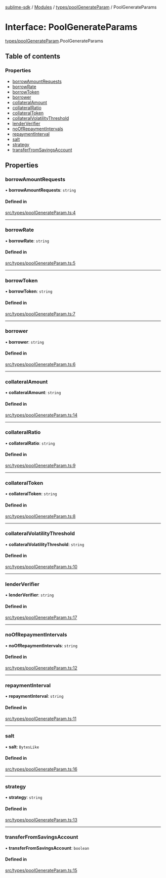 [sublime-sdk](../README.md) / [Modules](../modules.md) / [types/poolGenerateParam](../modules/types_poolGenerateParam.md) / PoolGenerateParams

# Interface: PoolGenerateParams

[types/poolGenerateParam](../modules/types_poolGenerateParam.md).PoolGenerateParams

## Table of contents

### Properties

- [borrowAmountRequests](types_poolGenerateParam.PoolGenerateParams.md#borrowamountrequests)
- [borrowRate](types_poolGenerateParam.PoolGenerateParams.md#borrowrate)
- [borrowToken](types_poolGenerateParam.PoolGenerateParams.md#borrowtoken)
- [borrower](types_poolGenerateParam.PoolGenerateParams.md#borrower)
- [collateralAmount](types_poolGenerateParam.PoolGenerateParams.md#collateralamount)
- [collateralRatio](types_poolGenerateParam.PoolGenerateParams.md#collateralratio)
- [collateralToken](types_poolGenerateParam.PoolGenerateParams.md#collateraltoken)
- [collateralVolatilityThreshold](types_poolGenerateParam.PoolGenerateParams.md#collateralvolatilitythreshold)
- [lenderVerifier](types_poolGenerateParam.PoolGenerateParams.md#lenderverifier)
- [noOfRepaymentIntervals](types_poolGenerateParam.PoolGenerateParams.md#noofrepaymentintervals)
- [repaymentInterval](types_poolGenerateParam.PoolGenerateParams.md#repaymentinterval)
- [salt](types_poolGenerateParam.PoolGenerateParams.md#salt)
- [strategy](types_poolGenerateParam.PoolGenerateParams.md#strategy)
- [transferFromSavingsAccount](types_poolGenerateParam.PoolGenerateParams.md#transferfromsavingsaccount)

## Properties

### borrowAmountRequests

• **borrowAmountRequests**: `string`

#### Defined in

[src/types/poolGenerateParam.ts:4](https://github.com/sublime-finance/sublime-sdk/blob/e0a8c27/src/types/poolGenerateParam.ts#L4)

___

### borrowRate

• **borrowRate**: `string`

#### Defined in

[src/types/poolGenerateParam.ts:5](https://github.com/sublime-finance/sublime-sdk/blob/e0a8c27/src/types/poolGenerateParam.ts#L5)

___

### borrowToken

• **borrowToken**: `string`

#### Defined in

[src/types/poolGenerateParam.ts:7](https://github.com/sublime-finance/sublime-sdk/blob/e0a8c27/src/types/poolGenerateParam.ts#L7)

___

### borrower

• **borrower**: `string`

#### Defined in

[src/types/poolGenerateParam.ts:6](https://github.com/sublime-finance/sublime-sdk/blob/e0a8c27/src/types/poolGenerateParam.ts#L6)

___

### collateralAmount

• **collateralAmount**: `string`

#### Defined in

[src/types/poolGenerateParam.ts:14](https://github.com/sublime-finance/sublime-sdk/blob/e0a8c27/src/types/poolGenerateParam.ts#L14)

___

### collateralRatio

• **collateralRatio**: `string`

#### Defined in

[src/types/poolGenerateParam.ts:9](https://github.com/sublime-finance/sublime-sdk/blob/e0a8c27/src/types/poolGenerateParam.ts#L9)

___

### collateralToken

• **collateralToken**: `string`

#### Defined in

[src/types/poolGenerateParam.ts:8](https://github.com/sublime-finance/sublime-sdk/blob/e0a8c27/src/types/poolGenerateParam.ts#L8)

___

### collateralVolatilityThreshold

• **collateralVolatilityThreshold**: `string`

#### Defined in

[src/types/poolGenerateParam.ts:10](https://github.com/sublime-finance/sublime-sdk/blob/e0a8c27/src/types/poolGenerateParam.ts#L10)

___

### lenderVerifier

• **lenderVerifier**: `string`

#### Defined in

[src/types/poolGenerateParam.ts:17](https://github.com/sublime-finance/sublime-sdk/blob/e0a8c27/src/types/poolGenerateParam.ts#L17)

___

### noOfRepaymentIntervals

• **noOfRepaymentIntervals**: `string`

#### Defined in

[src/types/poolGenerateParam.ts:12](https://github.com/sublime-finance/sublime-sdk/blob/e0a8c27/src/types/poolGenerateParam.ts#L12)

___

### repaymentInterval

• **repaymentInterval**: `string`

#### Defined in

[src/types/poolGenerateParam.ts:11](https://github.com/sublime-finance/sublime-sdk/blob/e0a8c27/src/types/poolGenerateParam.ts#L11)

___

### salt

• **salt**: `BytesLike`

#### Defined in

[src/types/poolGenerateParam.ts:16](https://github.com/sublime-finance/sublime-sdk/blob/e0a8c27/src/types/poolGenerateParam.ts#L16)

___

### strategy

• **strategy**: `string`

#### Defined in

[src/types/poolGenerateParam.ts:13](https://github.com/sublime-finance/sublime-sdk/blob/e0a8c27/src/types/poolGenerateParam.ts#L13)

___

### transferFromSavingsAccount

• **transferFromSavingsAccount**: `boolean`

#### Defined in

[src/types/poolGenerateParam.ts:15](https://github.com/sublime-finance/sublime-sdk/blob/e0a8c27/src/types/poolGenerateParam.ts#L15)
